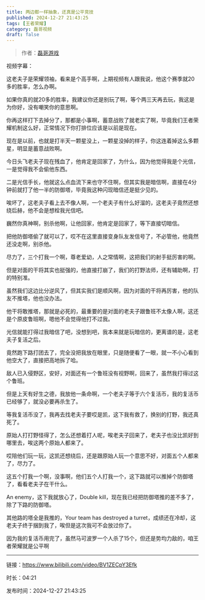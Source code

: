 ```yaml
---
title: 两边都一样抽象，还真是公平竞技
published: 2024-12-27 21:43:25
tags: [王者荣耀]
category: 磊哥视频
draft: false
---
```



> 作者：[磊哥游戏](https://space.bilibili.com/268941858?spm_id_from=333.788.upinfo.head.click)

视频字幕：

这老夫子是荣耀领袖，看来是个高手啊，上期视频有人跟我说，他这个赛季就20多的胜率，怎么办啊。

如果你真的就20多的胜率，我建议你还是别玩了啊，等个两三天再去玩，我这是为你好，没有嘲笑你的意思啊。

你再这样打下去掉分了，那都是小事啊，蓄意战败了就老实了啊，毕竟我们王者荣耀机制这么好，正常情况下你打排位应该是以前是现在。

现在是以前，也就是打半天一颗星没上，一颗星没掉的样子，你这连着掉这么多颗星，明显是蓄意战败啊。

今日头飞老夫子现在残血了，他肯定是回家了，为什么，因为他觉得我是个光信，一是觉得我不会偷他东西。

二是光信手长，他就这么点血流下来也守不住啊，但其实我是暗信啊，直接在4分钟前就打了他一半的防御塔，毕竟我这种闪现暗信还是挺少见的。

唉坏了，这老夫子看上去不像人啊，一个老夫子有什么好溜的，这老夫子竟然还想绕后赫，他不会是想栓我光信吧。

巍然你真神啊，别杀他啊，让他回家，他肯定是回家了，等下直接切暗信。

把他防御塔偷了就可以了，哎不在这里直接变身队友发信号了，不必管他，他竟然还没走啊，别杀他。

尽力了，三个打我一个啊，尊老爱幼，人之常情啊，这把我们的射手挺厉害的啊。

但是对面的干将其实也挺强的，他直接打崩了，我们的打野法师，还有辅助啊，打的特别准。

虽然我们这边比分逆风了，但其实我们是顺风啊，因为对面的干将再厉害，他的队友不推塔，他也没办法。

他干将敢推塔，那就是必死的，最重要的是对面的老夫子跟鲁班不太像人啊，这还是个原皮鲁班啊，嗯他不会觉得他打不过我。

光信就能打得过我暗信了吧，没想到吧，我本来就是玩暗信的，更离谱的是，这老夫子复活之后。

竟然跑下路打团去了，完全没把我放在眼里，只是随便看了一眼，就一不小心看到他空大了，直接把高地拆了哈。

敌人已入侵野区，安好，对面还有一个鲁班没有视野啊，回来了，虽然我打得过这个鲁班。

但是上天有好生之德，我放他一条命啊，一个老夫子等于六个复活币，我的复活币已经够了，就没必要再杀生了。

等我复活币没了，我再去找老夫子要哎是凯，这下我有救了，换别的打野，我还真死了。

原始人打打野怪得了，怎么还想着打人呢，唉老夫子回来了，老夫子也没比凯好到哪里去，唉这两个原始人都来了。

哎陪他们玩一玩，这凯还想绕后，还是跟原始人玩一个意思不好，对面五个人都来了，尽力了。

这五个打我一个啊，没事啊，他们五个人打我一个，这下路就可以推掉个防御塔了，看看老夫子在干什么。

An enemy，这下我就放心了，Double kill，现在我已经把防御塔推的差不多了，除了下路的防御塔。

其他路的塔全是我推的，Your team has destroyed a turret，成绩还在冷却，这老夫子终于捆到我了，唉但是这次我可不会放过你了。

因为我的复活币用完了，虽然马可波罗一个人杀了15个，但还是势均力敌的，咱王者荣耀就是公平啊

---

链接：https://www.bilibili.com/video/BV1ZECpY3Efk

时长：04:21

发布时间：2024-12-27 21:43:25
